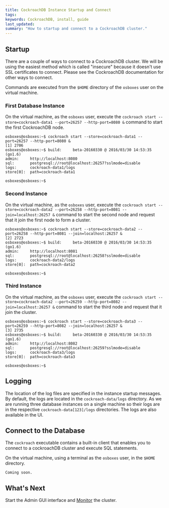 ```yaml
---
title: CockroachDB Instance Startup and Connect
tags: 
keywords: CockroachDB, install, guide
last_updated: 
summary: "How to startup and connect to a CockroachDB cluster."
---
```


## Startup

There are a couple of ways to connect to a CockroachDB cluster. We will be using the easiest method which is called "insecure" because it doesn't use SSL certificates to connect. Please see the CockroachDB documentation for other ways to connect.

Commands are executed from the `$HOME` directory of the `osboxes` user on the virtual machine. 


### First Database Instance

On the virtual machine, as the `osboxes` user, execute the `cockroach start --store=cockroach-data1 --port=26257 --http-port=8080 &` command to start the first CockroachDB node.


```Shell
osboxes@osboxes:~$ cockroach start --store=cockroach-data1 --port=26257 --http-port=8080 &
[1] 2706
osboxes@osboxes:~$ build:     beta-20160330 @ 2016/03/30 14:53:35 (go1.6)
admin:     http://localhost:8080
sql:       postgresql://root@localhost:26257?sslmode=disable
logs:      cockroach-data1/logs
store[0]:  path=cockroach-data1

osboxes@osboxes:~$ 
```

### Second Instance

On the virtual machine, as the `osboxes` user, execute the `cockroach start --store=cockroach-data2 --port=26258 --http-port=8081 --join=localhost:26257 &` command to start the second node and request that it join the first node to form a cluster.

```Shell
osboxes@osboxes:~$ cockroach start --store=cockroach-data2 --port=26258 --http-port=8081 --join=localhost:26257 &
[2] 2723
osboxes@osboxes:~$ build:     beta-20160330 @ 2016/03/30 14:53:35 (go1.6)
admin:     http://localhost:8081
sql:       postgresql://root@localhost:26258?sslmode=disable
logs:      cockroach-data2/logs
store[0]:  path=cockroach-data2

osboxes@osboxes:~$ 
```

### Third Instance

On the virtual machine, as the `osboxes` user, execute the `cockroach start --store=cockroach-data2 --port=26259 --http-port=8082 --join=localhost:26257 &` command to start the third node and request that it join the cluster.

```Shell
osboxes@osboxes:~$ cockroach start --store=cockroach-data3 --port=26259 --http-port=8082 --join=localhost:26257 &
[3] 2735
osboxes@osboxes:~$ build:     beta-20160330 @ 2016/03/30 14:53:35 (go1.6)
admin:     http://localhost:8082
sql:       postgresql://root@localhost:26259?sslmode=disable
logs:      cockroach-data3/logs
store[0]:  path=cockroach-data3

osboxes@osboxes:~$ 
```

## Logging

The location of the log files are specified in the instance startup messages. By default, the logs are located in the `cockroach-data/logs` directory. As we are running three database instances on a single machine so their logs are in the respective `cockroach-data[123]/logs` directories. The logs are also available in the UI.


## Connect to the Database

The `cockroach` executable contains a built-in client that enables you to connect to a cockroachDB cluster and execute SQL statements.

On the virtual machine, using a terminal as the `osboxes` user, in the `$HOME` directory.

```Shell
Coming soon.

```

## What's Next

Start the Admin GUI interface and [Monitor](cockroach-vb-single_db_monitor) the cluster.
